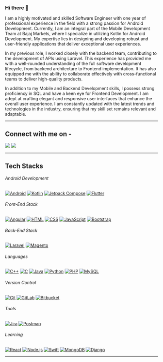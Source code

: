 ### Hi there 👋

I am a highly motivated and skilled Software Engineer with one year of professional experience in the field with a strong passion for Android Development. Currently, I am an integral part of the Mobile Development Team at Bajaj Markets, where I specialize in utilizing Kotlin for Android Development. My expertise lies in designing and developing robust and user-friendly applications that deliver exceptional user experiences.

In my previous role, I worked closely with the backend team, contributing to the development of APIs using Laravel. This experience has provided me with a well-rounded understanding of the full software development lifecycle, from backend architecture to Frontend implementation. It has also equipped me with the ability to collaborate effectively with cross-functional teams to deliver high-quality products.

In addition to my Mobile and Backend Development skills, I possess strong proficiency in SQL and have a keen eye for Frontend Development. I am adept at crafting elegant and responsive user interfaces that enhance the overall user experience. I am constantly updated with the latest trends and technologies in the industry, ensuring that my skill set remains relevant and adaptable.

---

## Connect with me on - 
[<img src="https://img.shields.io/badge/linkedin-%230077B5.svg?&style=for-the-badge&logo=linkedin&logoColor=white"/>](https://www.linkedin.com/in/vinayak-bora-7833311b7/) 
[<img src ="https://img.shields.io/badge/Email-Here-%23E4405F.svg?&style=for-the-badge&logo=&logoColor=white%22">](mailto:vinayakbora09@gmail.com)

---
## Tech Stacks

###### Android Development
[![Android](https://img.shields.io/badge/-Android-3DDC84?style=for-the-badge&logo=android&logoColor=white)](https://developer.android.com/)
[![Kotlin](https://img.shields.io/badge/-Kotlin-0095D5?style=for-the-badge&logo=kotlin&logoColor=white)](https://kotlinlang.org/)
[![Jetpack Compose](https://img.shields.io/badge/-Jetpack%20Compose-6200EE?style=for-the-badge&logo=android&logoColor=white)](https://developer.android.com/jetpack/compose)
[![Flutter](https://img.shields.io/badge/-Flutter-02569B?style=for-the-badge&logo=flutter&logoColor=white)](https://flutter.dev/)


###### Front-End Stack
[![Angular](https://img.shields.io/badge/-Angular-DD0031?style=for-the-badge&logo=angular&logoColor=white)](https://angular.io/)
[![HTML](https://img.shields.io/badge/-HTML-E34F26?style=for-the-badge&logo=html5&logoColor=white)](https://developer.mozilla.org/en-US/docs/Web/HTML)
[![CSS](https://img.shields.io/badge/-CSS-1572B6?style=for-the-badge&logo=css3&logoColor=white)](https://developer.mozilla.org/en-US/docs/Web/CSS)
[![JavaScript](https://img.shields.io/badge/-JavaScript-F7DF1E?style=for-the-badge&logo=javascript&logoColor=black)](https://developer.mozilla.org/en-US/docs/Web/JavaScript)
[![Bootstrap](https://img.shields.io/badge/-Bootstrap-7952B3?style=for-the-badge&logo=bootstrap&logoColor=white)](https://getbootstrap.com/)


###### Back-End Stack
[![Laravel](https://img.shields.io/badge/-Laravel-FF2D20?style=for-the-badge&logo=laravel&logoColor=white)](https://laravel.com/)
[![Magento](https://img.shields.io/badge/-Magento-EE672F?style=for-the-badge&logo=magento&logoColor=white)](https://magento.com/)


###### Languages
[![C++](https://img.shields.io/badge/-C++-00599C?style=for-the-badge&logo=c%2B%2B&logoColor=white)](https://isocpp.org/)
[![C](https://img.shields.io/badge/-C-00599C?style=for-the-badge&logo=c&logoColor=white)](https://en.cppreference.com/w/c)
[![Java](https://img.shields.io/badge/-Java-007396?style=for-the-badge&logo=java&logoColor=white)](https://www.java.com/)
[![Python](https://img.shields.io/badge/-Python-3776AB?style=for-the-badge&logo=python&logoColor=white)](https://www.python.org/)
[![PHP](https://img.shields.io/badge/-PHP-777BB4?style=for-the-badge&logo=php&logoColor=white)](https://www.php.net/)
[![MySQL](https://img.shields.io/badge/-MySQL-4479A1?style=for-the-badge&logo=mysql&logoColor=white)](https://www.mysql.com/)


###### Version Control
[![Git](https://img.shields.io/badge/-Git-F05032?style=for-the-badge&logo=git&logoColor=white)](https://git-scm.com/)
[![GitLab](https://img.shields.io/badge/-GitLab-FCA121?style=for-the-badge&logo=gitlab&logoColor=white)](https://gitlab.com/)
[![Bitbucket](https://img.shields.io/badge/-Bitbucket-0052CC?style=for-the-badge&logo=bitbucket&logoColor=white)](https://bitbucket.org/)

###### Tools
[![Jira](https://img.shields.io/badge/-Jira-0052CC?style=for-the-badge&logo=jira&logoColor=white)](https://www.atlassian.com/software/jira)
[![Postman](https://img.shields.io/badge/-Postman-FF6C37?style=for-the-badge&logo=postman&logoColor=white)](https://www.postman.com/)


###### Learning
[![React](https://img.shields.io/badge/-React-61DAFB?style=for-the-badge&logo=react&logoColor=white)](https://reactjs.org/)
[![Node.js](https://img.shields.io/badge/-Node.js-339933?style=for-the-badge&logo=node.js&logoColor=white)](https://nodejs.org/)
[![Swift](https://img.shields.io/badge/-Swift-FA7343?style=for-the-badge&logo=swift&logoColor=white)](https://swift.org/)
[![MongoDB](https://img.shields.io/badge/-MongoDB-47A248?style=for-the-badge&logo=mongodb&logoColor=white)](https://www.mongodb.com/)
[![Django](https://img.shields.io/badge/-Django-092E20?style=for-the-badge&logo=django&logoColor=white)](https://www.djangoproject.com/)

---


